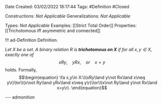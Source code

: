 <br />
<br />

Date Created: 03/02/2022 18:17:44
Tags: #Definition #Closed 

Constructions: _Not Applicable_
Generalizations: _Not Applicable_

Types: _Not Applicable_
Examples: [[Strict Total Order]]
Properties: [[Trichotomous iff asymmetric and connected]]

!!! ad-Definition Definition.

_Let $X$ be a set. A binary relation $R$ is **trichotomous on $X$** if for all $x,y\in X$, exactly one of_
$$\begin{equation}
    xRy,\ \ \ \ yRx,\ \ \ \ \textit{or}\ \ \ \ x=y
\end{equation}$$
holds. Formally,
$$\begin{equation}
    \fa x,y\in X:\l(xRy\land y\not Rx\land x\neq y\r)\lor\l(x\not Ry\land yRx\land x\neq y\r)\lor\l(x\not Ry\land y\not Rx\land x=y\r).
\end{equation}$$

--- admonition

